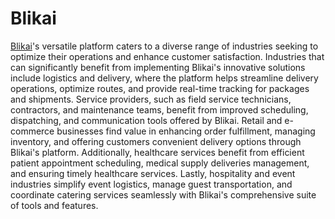 # Blikai
<a href="https://www.blikai.com/">Blikai</a>'s versatile platform caters to a diverse range of industries seeking to optimize their operations and enhance customer satisfaction. 
Industries that can significantly benefit from implementing Blikai's innovative solutions include logistics and delivery, where the platform helps streamline delivery operations, optimize routes, and provide real-time tracking for packages and shipments. 
Service providers, such as field service technicians, contractors, and maintenance teams, benefit from improved scheduling, dispatching, and communication tools offered by Blikai. 
Retail and e-commerce businesses find value in enhancing order fulfillment, managing inventory, and offering customers convenient delivery options through Blikai's platform. 
Additionally, healthcare services benefit from efficient patient appointment scheduling, medical supply deliveries management, and ensuring timely healthcare services. Lastly, hospitality and event industries simplify event logistics, manage guest transportation, and coordinate catering services seamlessly with Blikai's comprehensive suite of tools and features.
